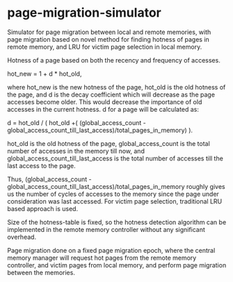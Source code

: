 # page-migration-simulator
Simulator for page migration between local and remote memories, with page migration based on novel method for finding hotness of pages in remote memory, and LRU for victim page selection in local memory. 


Hotness of  a page based on both the recency and frequency of accesses.


hot_new = 1 + d * hot_old, 


where hot_new is the new hotness of the page, hot_old is the old hotness of the page, and d is the decay coefficient which will decrease as the page accesses become older. This would decrease the importance of old accesses in the current hotness. d for a page will be calculated as:


d = hot_old / ( hot_old +( (global_access_count - global_access_count_till_last_access)/total_pages_in_memory) ). 


hot_old is the old hotness of the page, global_access_count is the total number of accesses in the memory till now, and global_access_count_till_last_access is the total number of accesses till the last access to the page.


Thus,  (global_access_count - global_access_count_till_last_access)/total_pages_in_memory roughly gives us the number of cycles of accesses to the memory since the page under consideration was last accessed.
For victim page selection, traditional LRU based approach is used.

Size of the hotness-table is fixed, so the hotness detection algorithm can be implemented in the remote memory controller without any significant overhead.

Page migration done on a fixed page migration epoch, where the central memory manager will request hot pages from the remote memory controller, and victim pages from local memory, and perform page migration between the memories.
